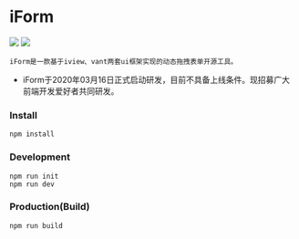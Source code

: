 # iForm
![](https://img.shields.io/badge/View%20UI-%20v4.0.3-blue)
![](https://img.shields.io/badge/Vant-v2.5.7-brightgreen)
```
iForm是一款基于iview、vant两套ui框架实现的动态拖拽表单开源工具。
```
- iForm于2020年03月16日正式启动研发，目前不具备上线条件。现招募广大前端开发爱好者共同研发。

### Install
```
npm install
```

### Development
```
npm run init
npm run dev
```

### Production(Build)
```
npm run build
```
